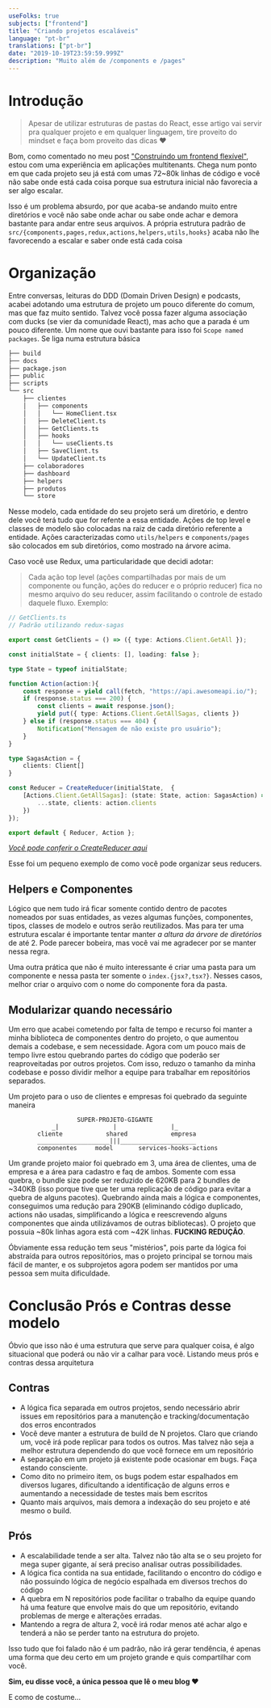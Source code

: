 ```yaml
---
useFolks: true
subjects: ["frontend"]
title: "Criando projetos escaláveis"
language: "pt-br"
translations: ["pt-br"]
date: "2019-10-19T23:59:59.999Z"
description: "Muito além de /components e /pages"
---
```


# Introdução

> Apesar de utilizar estruturas de pastas do React, esse artigo vai servir pra qualquer projeto e em qualquer linguagem, tire proveito do mindset e faça bom proveito das dicas :heart:

Bom, como comentado no meu post ["Construindo um frontend flexível"](https://blog.garcez.now.sh/custom-react/), estou com uma experiência em aplicações multitenants. Chega num ponto em que cada projeto seu já está com umas 72~80k linhas de código e você não sabe onde está cada coisa porque sua estrutura inicial não favorecia a ser algo escalar.

Isso é um problema absurdo, por que acaba-se andando muito entre diretórios e você não sabe onde achar ou sabe onde achar e demora bastante para andar entre seus arquivos. A própria estrutura padrão de `src/{components,pages,redux,actions,helpers,utils,hooks}` acaba não lhe favorecendo a escalar e saber onde está cada coisa

# Organização

Entre conversas, leituras do DDD (Domain Driven Design) e podcasts, acabei adotando uma estrutura de projeto um pouco diferente do comum, mas que faz muito sentido. Talvez você possa fazer alguma associação com ducks (se vier da comunidade React), mas acho que a parada é um pouco diferente. Um nome que ouvi bastante para isso foi `Scope named packages`. Se liga numa estrutura básica

```bash
├── build
├── docs
├── package.json
├── public
├── scripts
└── src
    ├── clientes
    │   ├── components
    │   │   └── HomeClient.tsx
    │   ├── DeleteClient.ts
    │   ├── GetClients.ts
    │   ├── hooks
    │   │   └── useClients.ts
    │   ├── SaveClient.ts
    │   └── UpdateClient.ts
    ├── colaboradores
    ├── dashboard
    ├── helpers
    ├── produtos
    └── store
```

Nesse modelo, cada entidade do seu projeto será um diretório, e dentro dele você terá tudo que for refente a essa entidade. Ações de top level e classes de modelo são colocadas na raiz de cada diretório referente a entidade. Ações caracterizadas como `utils/helpers` e `components/pages` são colocados em sub diretórios, como mostrado na árvore acima.

Caso você use Redux, uma particularidade que decidi adotar:

> Cada ação top level (ações compartilhadas por mais de um componente ou função, ações do reducer e o próprio reducer) fica no mesmo arquivo do seu reducer, assim facilitando o controle de estado daquele fluxo. Exemplo:

```typescript
// GetClients.ts
// Padrão utilizando redux-sagas

export const GetClients = () => ({ type: Actions.Client.GetAll });

const initialState = { clients: [], loading: false };

type State = typeof initialState;

function Action(action:){
    const response = yield call(fetch, "https://api.awesomeapi.io/");
    if (response.status === 200) {
        const clients = await response.json();
        yield put({ type: Actions.Client.GetAllSagas, clients })
    } else if (response.status === 404) {
        Notification("Mensagem de não existe pro usuário");
    }
}

type SagasAction = {
    clients: Client[]
}

const Reducer = CreateReducer(initialState,  {
    [Actions.Client.GetAllSagas]: (state: State, action: SagasAction) => ({
        ...state, clients: action.clients
    })
});

export default { Reducer, Action };
```

[_Você pode conferir o CreateReducer aqui_](https://gist.github.com/g4rcez/4005a4258842d3543ee1663b28c79108)

Esse foi um pequeno exemplo de como você pode organizar seus reducers.

## Helpers e Componentes

Lógico que nem tudo irá ficar somente contido dentro de pacotes nomeados por suas entidades, as vezes algumas funções, componentes, tipos, classes de modelo e outros serão reutilizados. Mas para ter uma estrutura escalar é importante tentar manter *a altura da árvore de diretórios* de até 2. Pode parecer bobeira, mas você vai me agradecer por se manter nessa regra.

Uma outra prática que não é muito interessante é criar uma pasta para um componente e nessa pasta ter somente o `index.{jsx?,tsx?}`. Nesses casos, melhor criar o arquivo com o nome do componente fora da pasta. 

## Modularizar quando necessário

Um erro que acabei cometendo por falta de tempo e recurso foi manter a minha biblioteca de componentes dentro do projeto, o que aumentou demais a codebase, e sem necessidade. Agora com um pouco mais de tempo livre estou quebrando partes do código que poderão ser reaproveitadas por outros projetos. Com isso, reduzo o tamanho da minha codebase e posso dividir melhor a equipe para trabalhar em repositórios separados.

Um projeto para o uso de clientes e empresas foi quebrado da seguinte maneira

```
                   SUPER-PROJETO-GIGANTE
            _|               |               |_
        cliente            shared            empresa
        ____________________|||_____________________
        componentes     model       services-hooks-actions         
```

Um grande projeto maior foi quebrado em 3, uma área de clientes, uma de empresa e a área para cadastro e faq de ambos. Somente com essa quebra, o bundle size pode ser reduzido de 620KB para 2 bundles de ~340KB (isso porque tive que ter uma replicação de código para evitar a quebra de alguns pacotes). Quebrando ainda mais a lógica e componentes, conseguimos uma redução para 290KB (eliminando código duplicado, actions não usadas, simplificando a lógica e reescrevendo alguns componentes que ainda utilizávamos de outras bibliotecas). O projeto que possuia ~80k linhas agora está com ~42K linhas. **FUCKING REDUÇÃO**.

Óbviamente essa redução tem seus "mistérios", pois parte da lógica foi abstraída para outros repositórios, mas o projeto principal se tornou mais fácil de manter, e os subprojetos agora podem ser mantidos por uma pessoa sem muita dificuldade.

# Conclusão Prós e Contras desse modelo

Óbvio que isso não é uma estrutura que serve para qualquer coisa, é algo situacional que poderá ou não vir a calhar para você. Listando meus prós e contras dessa arquitetura

## Contras

- A lógica fica separada em outros projetos, sendo necessário abrir issues em repositórios para a manutenção e tracking/documentação dos erros encontrados
- Você deve manter a estrutura de build de N projetos. Claro que criando um, você irá pode replicar para todos os outros. Mas talvez não seja a melhor estrutura dependendo do que você fornece em um repositório
- A separação em um projeto já existente pode ocasionar em bugs. Faça estando consciente.
- Como dito no primeiro item, os bugs podem estar espalhados em diversos lugares, dificultando a identificação de alguns erros e aumentando a necessidade de testes mais bem escritos
- Quanto mais arquivos, mais demora a indexação do seu projeto e até mesmo o build.

## Prós

- A escalabilidade tende a ser alta. Talvez não tão alta se o seu projeto for mega super gigante, aí será preciso analisar outras possibilidades.
- A lógica fica contida na sua entidade, facilitando o encontro do código e não possuindo lógica de negócio espalhada em diversos trechos do código
- A quebra em N repositórios pode facilitar o trabalho da equipe quando há uma feature que envolve mais do que um repositório, evitando problemas de merge e alterações erradas.
- Mantendo a regra de altura 2, você irá rodar menos até achar algo e tenderá a não se perder tanto na estrutura do projeto.

Isso tudo que foi falado não é um padrão, não irá gerar tendência, é apenas uma forma que deu certo em um projeto grande e quis compartilhar com você.

**Sim, eu disse você, a única pessoa que lê o meu blog :heart:**

E como de costume...
